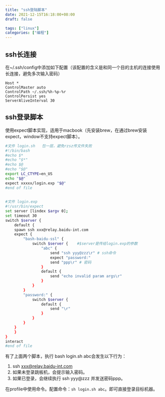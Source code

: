 ```yaml
---
title: "ssh登陆脚本"
date: 2021-12-15T16:18:00+08:00
draft: false

tags: ["linux"]
categories: ["编程"]
---
```


## ssh长连接

在~/.ssh/config中添加如下配置（该配置的含义是和同一个目的主机的连接使用长连接，避免多次输入密码）

```config
Host *
ControlMaster auto
ControlPath ~/.ssh/%h-%p-%r
ControlPersist yes
ServerAliveInterval 30
```

## ssh登录脚本

使用expect脚本实现，适用于macbook（先安装brew，在通过brew安装expect，window不支持expect脚本）。

```bash
#文件 login.sh   包一层，避免rzsz传文件失败
#!/bin/bash
#echo $*
#echo "$*"
#echo $@
#echo "$@"
export LC_CTYPE=en_US
echo "$@"
expect xxxxx/login.exp "$@"
#end of file
 
 
#文件 login.exp
#!/usr/bin/expect
set server [lindex $argv 0];
set timeout 30
switch $server {
    default {
    spawn ssh xxx@relay.baidu-int.com
    expect {
        "bash-baidu-ssl" {
            switch $server {    #$server是传给login.exp的参数
                "abc" {
                    send "ssh yyy@zzz\r" # ssh命令
                    expect "password:"
                    send "ppp\r" # 密码
                }
                default {
                    send "echo invalid param args\r"
                }
            }
        }
        "password:" {
            switch $server {
                default {
                    send "\r"
                }
            }
        }
    }
    }
}
interact
#end of file
```

有了上面两个脚本，执行 bash login.sh abc会发生以下行为：

1. ssh xxx@relay.baidu-int.com
2. 如果未登录跳板机，会提示输入密码。
3. 如果已登录，会继续执行 ssh yyy@zzz 并发送密码ppp。

在profile中使用命令。配置命令：`sh login.sh abc`。即可直接登录目标机器。